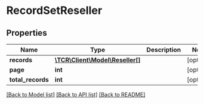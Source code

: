 # RecordSetReseller

## Properties
Name | Type | Description | Notes
------------ | ------------- | ------------- | -------------
**records** | [**\TCR\Client\Model\Reseller[]**](Reseller.md) |  | [optional] 
**page** | **int** |  | [optional] 
**total_records** | **int** |  | [optional] 

[[Back to Model list]](../../README.md#documentation-for-models) [[Back to API list]](../../README.md#documentation-for-api-endpoints) [[Back to README]](../../README.md)

